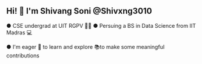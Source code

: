 ## Hi! 👋 I'm Shivang Soni @Shivxng3010
● CSE undergrad at UIT RGPV 👨‍💻
● Persuing a BS in Data Science from IIT Madras 💻


● I'm eager 👀 to learn and explore 📚to make some meaningful contributions 

